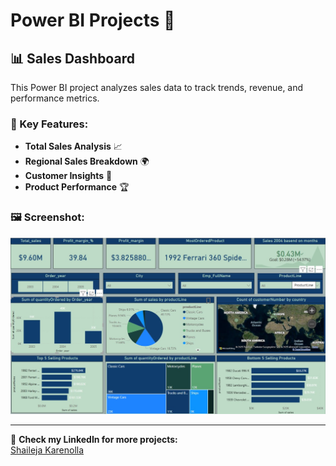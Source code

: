 # Power BI Projects 🚀

## 📊 Sales Dashboard
This Power BI project analyzes sales data to track trends, revenue, and performance metrics.

### 🔹 Key Features:
- **Total Sales Analysis** 📈  
- **Regional Sales Breakdown** 🌍  
- **Customer Insights** 👥  
- **Product Performance** 🏆  

### 🖼️ Screenshot:
![Sales Dashboard](PowerBI_Projects/sales_dashboard.jpg)

---

🔗 **Check my LinkedIn for more projects:**  
[Shaileja Karenolla](https://www.linkedin.com/in/shaileja-karenolla-1ba523289)  



